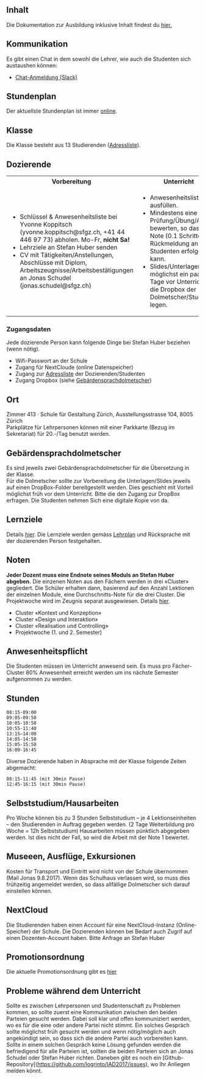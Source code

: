 ## Inhalt
Die Dokumentation zur Ausbildung inklusive Inhalt findest du [hier.](https://cdn.rawgit.com/logrinto/IAD2017/787529a3/docs/Informatiionsunterlagen_HF_IAD.pdf)

## Kommunikation
Es gibt einen Chat in dem sowohl die Lehrer, wie auch die Studenten sich austaushen können:

* [Chat-Anmeldung (Slack)](https://join.slack.com/t/logrinto/shared_invite/enQtMjUwNzcxNDAzMDI5LTI3OWYxYzg2YWRjZjc2OTlkM2I1ZWY5Mjk4YmRmYWQ2OWQ5MGQxMjI2YmQ5NTBjMThlMTIwZjA2ODFiN2VmZTY)

## Stundenplan
Der aktuellste Stundenplan ist immer [online](https://logrinto.github.io/IAD2017.timetable/).

## Klasse
Die Klasse besteht aus 13 Studierenden ([Adressliste](https://logrinto.github.io/IAD2017.students/)).

## Dozierende
<table>
  <tbody>
    <tr>
      <th>Vorbereitung</th>
      <th>Unterricht</th>
      <th>Nachgang</th>
    </tr>
    <tr>
      <td>
        <ul>
          <li>Schlüssel & Anwesenheitsliste bei Yvonne Koppitsch (yvonne.koppitsch@sfgz.ch, +41 44 446 97 73) abholen. Mo-Fr, <strong>nicht Sa!</strong></li>
          <li>Lehrziele an Stefan Huber senden</li>
          <li>CV mit Tätigkeiten/Anstellungen, Abschlüsse mit Diplom, Arbeitszeugnisse/Arbeitsbestätigungen an Jonas Schudel (jonas.schudel@sfgz.ch)</li>
        </ul>
      </td>
      <td>
        <ul>
          <li>Anwesenheitsliste ausfüllen.</li>
          <li>Mindestens eine Prüfung/Übung/Arbeit bewerten, so dass eine Note (0.1 Schritte) als Rückmeldung an die Studenten erfolgen kann.</li>
          <li>Slides/Unterlagen möglichst ein paar Tage vor Unterricht auf die Dropbox der Dolmetscher/Studenten legen.</li>
        </ul>
      </td>
      <td>
        <ul>
          <li>Schlüssel und Anwesenheitsliste an Yvonne Koppitsch</li>
          <li>Noten (0.1 Schritte) bis 16.07.2018 an Stefan Huber</li>
        </ul>
      </td>
    </tr>
  </tbody>
</table>

### Zugangsdaten
Jede dozierende Person kann folgende Dinge bei Stefan Huber beziehen (wenn nötig).
* Wifi-Passwort an der Schule
* Zugang für NextCloude (online Datenspeicher)
* Zugang zur [Adressliste](https://logrinto.github.io/IAD2017.students/) der Dozierenden/Studenten
* Zugang Dropbox (siehe [Gebärdensprachdolmetscher](#gebärdensprachdolmetscher))

## Ort
Zimmer 413 · Schule für Gestaltung Zürich, Ausstellungsstrasse 104, 8005 Zürich  
Parkplätze für Lehrpersonen können mit einer Parkkarte (Bezug im Sekretariat) für 20.-/Tag benutzt werden.

## Gebärdensprachdolmetscher
Es sind jeweils zwei Gebärdensprachdolmetscher für die Übersetzung in der Klasse.  
Für die Dolmetscher sollte zur Vorbereitung die Unterlagen/Slides jeweils auf einen DropBox-Folder bereitgestellt werden. Dies geschieht mit Vorteil möglichst früh vor dem Unterricht. Bitte die den Zugang zur DropBox erfragen. Die Studenten nehmen Sich eine digitale Kopie von da.

## Lernziele
Details [hier](./lernziele/README.md). Die Lernziele werden gemäss [Lehrplan](http://sfgz.ch/_Resources/Persistent/e41ecc75e7613d8612724614b609d97ea5491932/Informatiionsunterlagen_HF_IAD.pdf) und Rücksprache mit der dozierenden Person festgehalten. 

## Noten
**Jeder Dozent muss eine Endnote seines Moduls an Stefan Huber abgeben.** Die einzenen Noten aus den Fächern werden in drei «Cluster» gegliedert. Die Schüler erhalten dann, basierend auf den Anzahl Lektionen der einzelnen Module, eine Durchschnitts-Note für die drei Cluster. Die Projektwoche wird im Zeugnis separat ausgewiesen. Details [hier](./lernziele/README.md).

* Cluster «Kontext und Konzeption»
* Cluster «Design und Interaktion»
* Cluster «Realisation und Controlling»
* Projektwoche (1. und 2. Semester)

## Anwesenheitspflicht
Die Studenten müssen im Unterricht anwesend sein. Es muss pro Fächer-Cluster 80% Anwesenheit erreicht werden um ins nächste Semester aufgenommen zu werden.

## Stunden
```
08:15-09:00
09:05-09:50
10:05-10:50
10:55-11:40
13:15–14:00
14:05-14:50
15:05-15:50
16:00-16:45
```
Diverse Dozierende haben in Absprache mit der Klasse folgende Zeiten abgemacht:
```
08:15-11:45 (mit 30min Pause)
12:45-16:15 (mit 30min Pause)
```

## Selbststudium/Hausarbeiten
Pro Woche können bis zu 3 Stunden Selbststudium – je 4 Lektionseinheiten – den Studierenden in Auftrag gegeben werden. (2 Tage Weiterbildung pro Woche = 12h Selbststudium)
Hausarbeiten müssen pünktlich abgegeben werden. Ist dies nicht der Fall, so wird die Arbeit mit der Note 1 bewertet.

## Museeen, Ausflüge, Exkursionen
Kosten für Transport und Eintritt wird nicht von der Schule übernommen (Mail Jonas 9.8.2017).
Wenn das Schulhaus verlassen wird, so muss dies frühzeitig angemeldet werden, so dass allfällige Dolmetscher sich darauf einstellen können.

## NextCloud
Die Studierenden haben einen Account für eine NextCloud-Instanz (Online-Speicher) der Schule. Die Dozierenden können bei Bedarf auch Zugrif auf einen Dozenten-Account haben. Bitte Anfrage an Stefan Huber

## Promotionsordnung
Die aktuelle Promotionsordnung gibt es [hier](https://cdn.rawgit.com/logrinto/IAD2017/dd035580/docs/HF_IAD_Promotionsordnung_28.03.2017.pdf)

## Probleme während dem Unterricht
Sollte es zwischen Lehrpersonen und Studentenschaft zu Problemen kommen, so sollte zuerst eine Kommunikation zwischen den beiden Parteien gesucht werden. Dabei soll klar und offen kommuniziert werden, wo es für die eine oder andere Partei nicht stimmt. Ein solches Gespräch sollte möglichst früh gesucht werden und wenn nötig/möglich auch angekündigt sein, so dass sich die andere Partei auch vorbereiten kann. Sollte in einem solchen Gespräch keine Lösung gefunden werden die befriedigend für alle Parteien ist, sollten die beiden Parteien sich an Jonas Schudel oder Stefan Huber richten. Daneben gibt es noch ein [Github-Repository[(https://github.com/logrinto/IAD2017/issues), wo Ihr Anliegen melden könnt.
